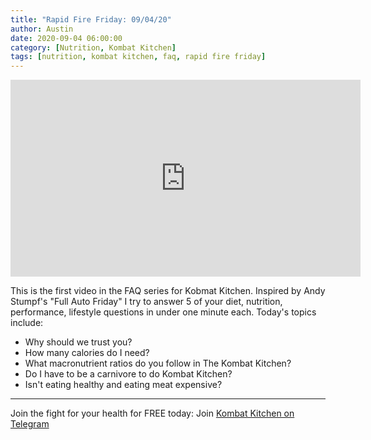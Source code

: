 ```yaml
---
title: "Rapid Fire Friday: 09/04/20"
author: Austin
date: 2020-09-04 06:00:00
category: [Nutrition, Kombat Kitchen]
tags: [nutrition, kombat kitchen, faq, rapid fire friday]
---
```


<iframe width="560" height="315" src="https://www.youtube.com/embed/pGYGjosJzKM" frameborder="0" allow="accelerometer; autoplay; encrypted-media; gyroscope; picture-in-picture" allowfullscreen></iframe>

This is the first video in the FAQ series for Kobmat Kitchen.  Inspired by Andy Stumpf's "Full Auto Friday" I try to answer 5 of your diet, nutrition, performance, lifestyle questions in under one minute each.  Today's topics include:

- Why should we trust you?
- How many calories do I need?
- What macronutrient ratios do you follow in The Kombat Kitchen?
- Do I have to be a carnivore to do Kombat Kitchen?
- Isn't eating healthy and eating meat expensive?

---

Join the fight for your health for FREE today:  Join [Kombat Kitchen on Telegram](https://t.me/kombatkitchen)
